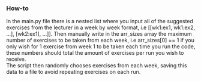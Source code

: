 ### How-to
In the main.py file there is a nested list where you input all of the suggested exercises from the lecturer in a week by week format, i.e [[wk1:ex1, wk1:ex2, ...], [wk2:ex1], ...]]. Then manually write in the arr_sizes array the maximum number of exercises to be taken from each week, i.e arr_sizes[0] == 1 if you only wish for 1 exercise from week 1 to be taken each time you run the code, these numbers should total the amount of exercises per run you wish to receive.   
The script then randomly chooses exercises from each week, saving this data to a file to avoid repeating exercises on each run.
